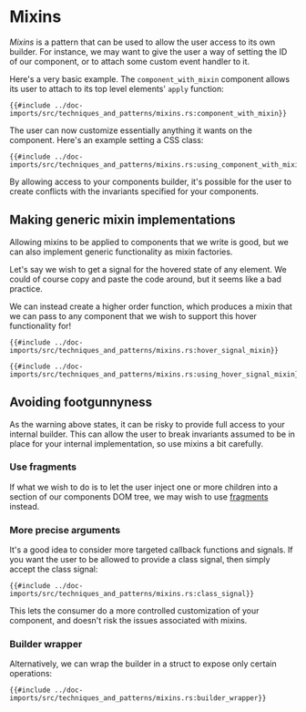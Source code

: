# Mixins

*Mixins* is a pattern that can be used to allow the user access to its own builder.
For instance, we may want to give the user a way of setting the ID of our component, or to attach some custom event handler to it.

Here's a very basic example.
The `component_with_mixin` component allows its user to attach to its top level elements' `apply` function:

```rust,no_run,noplayground
{{#include ../doc-imports/src/techniques_and_patterns/mixins.rs:component_with_mixin}}
```

The user can now customize essentially anything it wants on the component.
Here's an example setting a CSS class:

```rust,no_run,noplayground
{{#include ../doc-imports/src/techniques_and_patterns/mixins.rs:using_component_with_mixin}}
```

<div class="warning">
By allowing access to your components builder, it's possible for the user to create conflicts with the invariants specified for your components.
</div>

## Making generic mixin implementations

Allowing mixins to be applied to components that we write is good, but we can also implement generic functionality  as mixin factories.

Let's say we wish to get a signal for the hovered state of any element.
We could of course copy and paste the code around, but it seems like a bad practice.

We can instead create a higher order function, which produces a mixin that we can pass to any component that we wish to support this hover functionality for!

```rust,no_run,noplayground
{{#include ../doc-imports/src/techniques_and_patterns/mixins.rs:hover_signal_mixin}}
```

```rust,no_run,noplayground
{{#include ../doc-imports/src/techniques_and_patterns/mixins.rs:using_hover_signal_mixin}}
```

## Avoiding footgunnyness

As the warning above states, it can be risky to provide full access to your internal builder.
This can allow the user to break invariants assumed to be in place for your internal implementation, so use mixins a bit carefully.

### Use fragments

If what we wish to do is to let the user inject one or more children into a section of our components DOM tree, we may wish to use [fragments](fragments.md) instead.

### More precise arguments
It's a good idea to consider more targeted callback functions and signals.
If you want the user to be allowed to provide a class signal, then simply accept the class signal:

```rust,no_run,noplayground
{{#include ../doc-imports/src/techniques_and_patterns/mixins.rs:class_signal}}
```

This lets the consumer do a more controlled customization of your component, and doesn't risk the issues associated with mixins.


### Builder wrapper

Alternatively, we can wrap the builder in a struct to expose only certain operations:

```rust,no_run,noplayground
{{#include ../doc-imports/src/techniques_and_patterns/mixins.rs:builder_wrapper}}
```

